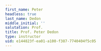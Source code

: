 ```yaml
---
first_name: Peter
headless: true
last_name: Dedon
middle_initial: ''
salutation: Prof.
title: Prof. Peter Dedon
type: instructor
uid: e144823f-ea01-a100-f387-7740404f5c05
---
```

